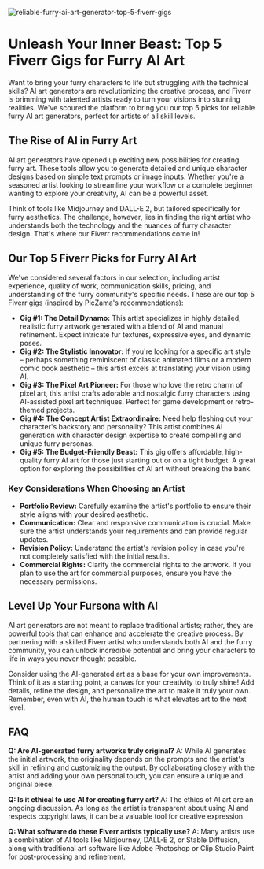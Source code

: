 ![reliable-furry-ai-art-generator-top-5-fiverr-gigs](https://images.pexels.com/photos/8831815/pexels-photo-8831815.jpeg?auto=compress&cs=tinysrgb&fit=crop&h=627&w=1200)

# Unleash Your Inner Beast: Top 5 Fiverr Gigs for Furry AI Art

Want to bring your furry characters to life but struggling with the technical skills? AI art generators are revolutionizing the creative process, and Fiverr is brimming with talented artists ready to turn your visions into stunning realities. We've scoured the platform to bring you our top 5 picks for reliable furry AI art generators, perfect for artists of all skill levels.

## The Rise of AI in Furry Art

AI art generators have opened up exciting new possibilities for creating furry art. These tools allow you to generate detailed and unique character designs based on simple text prompts or image inputs. Whether you're a seasoned artist looking to streamline your workflow or a complete beginner wanting to explore your creativity, AI can be a powerful asset.

Think of tools like Midjourney and DALL-E 2, but tailored specifically for furry aesthetics. The challenge, however, lies in finding the right artist who understands both the technology and the nuances of furry character design. That's where our Fiverr recommendations come in!

## Our Top 5 Fiverr Picks for Furry AI Art

We've considered several factors in our selection, including artist experience, quality of work, communication skills, pricing, and understanding of the furry community's specific needs. These are our top 5 Fiverr gigs (inspired by PicZama's recommendations):

*   **Gig #1: The Detail Dynamo:** This artist specializes in highly detailed, realistic furry artwork generated with a blend of AI and manual refinement. Expect intricate fur textures, expressive eyes, and dynamic poses.
*   **Gig #2: The Stylistic Innovator:** If you're looking for a specific art style – perhaps something reminiscent of classic animated films or a modern comic book aesthetic – this artist excels at translating your vision using AI.
*   **Gig #3: The Pixel Art Pioneer:** For those who love the retro charm of pixel art, this artist crafts adorable and nostalgic furry characters using AI-assisted pixel art techniques. Perfect for game development or retro-themed projects.
*   **Gig #4: The Concept Artist Extraordinaire:** Need help fleshing out your character's backstory and personality? This artist combines AI generation with character design expertise to create compelling and unique furry personas.
*   **Gig #5: The Budget-Friendly Beast:** This gig offers affordable, high-quality furry AI art for those just starting out or on a tight budget. A great option for exploring the possibilities of AI art without breaking the bank.

### Key Considerations When Choosing an Artist

*   **Portfolio Review:** Carefully examine the artist's portfolio to ensure their style aligns with your desired aesthetic.
*   **Communication:** Clear and responsive communication is crucial. Make sure the artist understands your requirements and can provide regular updates.
*   **Revision Policy:** Understand the artist's revision policy in case you're not completely satisfied with the initial results.
*   **Commercial Rights:** Clarify the commercial rights to the artwork. If you plan to use the art for commercial purposes, ensure you have the necessary permissions.

## Level Up Your Fursona with AI

AI art generators are not meant to replace traditional artists; rather, they are powerful tools that can enhance and accelerate the creative process. By partnering with a skilled Fiverr artist who understands both AI and the furry community, you can unlock incredible potential and bring your characters to life in ways you never thought possible.

Consider using the AI-generated art as a base for your own improvements. Think of it as a starting point, a canvas for your creativity to truly shine! Add details, refine the design, and personalize the art to make it truly your own. Remember, even with AI, the human touch is what elevates art to the next level.

## FAQ

**Q: Are AI-generated furry artworks truly original?**
A: While AI generates the initial artwork, the originality depends on the prompts and the artist's skill in refining and customizing the output. By collaborating closely with the artist and adding your own personal touch, you can ensure a unique and original piece.

**Q: Is it ethical to use AI for creating furry art?**
A: The ethics of AI art are an ongoing discussion. As long as the artist is transparent about using AI and respects copyright laws, it can be a valuable tool for creative expression.

**Q: What software do these Fiverr artists typically use?**
A: Many artists use a combination of AI tools like Midjourney, DALL-E 2, or Stable Diffusion, along with traditional art software like Adobe Photoshop or Clip Studio Paint for post-processing and refinement.
